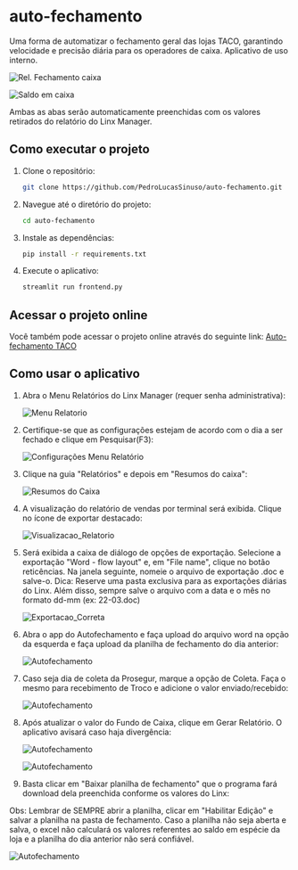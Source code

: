 # auto-fechamento
Uma forma de automatizar o fechamento geral das lojas TACO, garantindo velocidade e precisão diária para os operadores de caixa. Aplicativo de uso interno.

   ![Rel. Fechamento caixa](https://github.com/user-attachments/assets/bcba2385-5dbd-4182-9405-40b17a68977e)

   ![Saldo em caixa](https://github.com/user-attachments/assets/a50442cc-0d8f-4aa6-825f-078e7d9b2da0)

Ambas as abas serão automaticamente preenchidas com os valores retirados do relatório do Linx Manager.

## Como executar o projeto

1. Clone o repositório:
    ```bash
    git clone https://github.com/PedroLucasSinuso/auto-fechamento.git
    ```

2. Navegue até o diretório do projeto:
    ```bash
    cd auto-fechamento
    ```

3. Instale as dependências:
    ```bash
    pip install -r requirements.txt
    ```

4. Execute o aplicativo:
    ```bash
    streamlit run frontend.py
    ```

## Acessar o projeto online

Você também pode acessar o projeto online através do seguinte link:
[Auto-fechamento TACO](https://auto-fechamento.streamlit.app)

## Como usar o aplicativo

1. Abra o Menu Relatórios do Linx Manager (requer senha administrativa):
   
   ![Menu Relatorio](https://github.com/user-attachments/assets/20d3fdb9-0b88-4379-b2cb-951a6df444c7)

2. Certifique-se que as configurações estejam de acordo com o dia a ser fechado e clique em Pesquisar(F3):
   
   ![Configurações Menu Relatório](https://github.com/user-attachments/assets/e5358cb2-d711-48d0-a22c-aec0e30bfccc)


3. Clique na guia "Relatórios" e depois em "Resumos do caixa":
   
   ![Resumos do Caixa](https://github.com/user-attachments/assets/341e36e7-ef5d-44d1-9b71-6d8e3501b7ab)

4. A visualização do relatório de vendas por terminal será exibida. Clique no ícone de exportar destacado:
   
   ![Visualizacao_Relatorio](https://github.com/user-attachments/assets/4a41cf85-209f-4e2b-a9eb-6687c1589aae)

5. Será exibida a caixa de diálogo de opções de exportação. Selecione a exportação "Word - flow layout" e, em "File name", clique no botão reticências. Na janela seguinte, nomeie o arquivo de exportação .doc e salve-o. Dica: Reserve uma pasta exclusiva para as exportações diárias do Linx. Além disso, sempre salve o arquivo com a data e o mês no formato dd-mm (ex: 22-03.doc)

   ![Exportacao_Correta](https://github.com/user-attachments/assets/660d8ac9-78cc-40e5-a174-e3f21f5743dd)

6. Abra o app do Autofechamento e faça upload do arquivo word na opção da esquerda e faça upload da planilha de fechamento do dia anterior:

    ![Autofechamento](https://github.com/user-attachments/assets/37766c6e-667d-4347-a94d-c588afa5c04a)

7. Caso seja dia de coleta da Prosegur, marque a opção de Coleta. Faça o mesmo para recebimento de Troco e adicione o valor enviado/recebido:

   ![Autofechamento](https://github.com/user-attachments/assets/55583e65-4b96-4894-affb-7e9214af3385)

8. Após atualizar o valor do Fundo de Caixa, clique em Gerar Relatório. O aplicativo avisará caso haja divergência:

   ![Autofechamento](https://github.com/user-attachments/assets/ee373ced-acfa-4160-a491-0195be8d9ec9)

   ![Autofechamento](https://github.com/user-attachments/assets/8656eaf9-4e66-488a-95b2-2615443e00b9)

9. Basta clicar em "Baixar planilha de fechamento" que o programa fará download dela preenchida conforme os valores do Linx:

Obs: Lembrar de SEMPRE abrir a planilha, clicar em "Habilitar Edição" e salvar a planilha na pasta de fechamento. Caso a planilha não seja aberta e salva, o excel não calculará os valores referentes ao saldo em espécie da loja e a planilha do dia anterior não será confiável.

   ![Autofechamento](https://github.com/user-attachments/assets/dfc4aa1e-5c01-4e89-80e2-53570afd1307)








